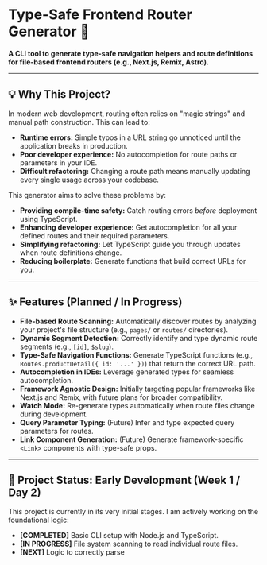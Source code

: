 # Type-Safe Frontend Router Generator 🚀

**A CLI tool to generate type-safe navigation helpers and route definitions for file-based frontend routers (e.g., Next.js, Remix, Astro).**

---

## 💡 Why This Project?

In modern web development, routing often relies on "magic strings" and manual path construction. This can lead to:
* **Runtime errors:** Simple typos in a URL string go unnoticed until the application breaks in production.
* **Poor developer experience:** No autocompletion for route paths or parameters in your IDE.
* **Difficult refactoring:** Changing a route path means manually updating every single usage across your codebase.

This generator aims to solve these problems by:
* **Providing compile-time safety:** Catch routing errors *before* deployment using TypeScript.
* **Enhancing developer experience:** Get autocompletion for all your defined routes and their required parameters.
* **Simplifying refactoring:** Let TypeScript guide you through updates when route definitions change.
* **Reducing boilerplate:** Generate functions that build correct URLs for you.

---

## ✨ Features (Planned / In Progress)

* **File-based Route Scanning:** Automatically discover routes by analyzing your project's file structure (e.g., `pages/` or `routes/` directories).
* **Dynamic Segment Detection:** Correctly identify and type dynamic route segments (e.g., `[id]`, `$slug`).
* **Type-Safe Navigation Functions:** Generate TypeScript functions (e.g., `Routes.productDetail({ id: '...' })`) that return the correct URL path.
* **Autocompletion in IDEs:** Leverage generated types for seamless autocompletion.
* **Framework Agnostic Design:** Initially targeting popular frameworks like Next.js and Remix, with future plans for broader compatibility.
* **Watch Mode:** Re-generate types automatically when route files change during development.
* **Query Parameter Typing:** (Future) Infer and type expected query parameters for routes.
* **Link Component Generation:** (Future) Generate framework-specific `<Link>` components with type-safe props.

---

## 🚧 Project Status: Early Development (Week 1 / Day 2)

This project is currently in its very initial stages. I am actively working on the foundational logic:
* **[COMPLETED]** Basic CLI setup with Node.js and TypeScript.
* **[IN PROGRESS]** File system scanning to read individual route files.
* **[NEXT]** Logic to correctly parse